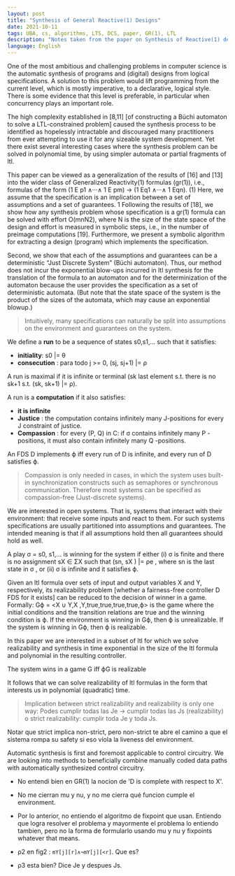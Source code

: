 ```yaml
---
layout: post
title: "Synthesis of General Reactive(1) Designs"
date: 2021-10-11
tags: UBA, cs, algorithms, LTS, DCS, paper, GR(1), LTL
description: "Notes taken from the paper on Synthesis of Reactive(1) designs, introducing GR(1) and an algorithm for automatic controller synthesis for such LTL specifications"
language: English
---
```


One of the most ambitious and challenging problems in computer science is the automatic synthesis of programs and
(digital) designs from logical specifications. A solution to this problem would lift programming from the current level, which
is mostly imperative, to a declarative, logical style. There is some evidence that this level is preferable, in particular when
concurrency plays an important role.

The high complexity established in [8,11] [of constructing a Büchi automaton to solve a LTL-constrained problem] caused the synthesis process to be identified as hopelessly intractable and
discouraged many practitioners from ever attempting to use it for any sizeable system development. Yet there exist several
interesting cases where the synthesis problem can be solved in polynomial time, by using simpler automata or partial
fragments of ltl.

This paper can be viewed as a generalization of the results of [16] and [13] into the wider class of Generalized Reactivity(1)
formulas (gr(1)), i.e., formulas of the form
(1 E p1 ∧···∧ 1 E pm) → (1 Eq1 ∧···∧ 1 Eqn). (1)
Here, we assume that the specification is an implication between a set of assumptions and a set of guarantees.
1 Following
the results of [18], we show how any synthesis problem whose specification is a gr(1) formula can be solved with effort
O(mnN2), where N is the size of the state space of the design and effort is measured in symbolic steps, i.e., in the number
of preimage computations [19]. Furthermore, we present a symbolic algorithm for extracting a design (program) which
implements the specification.

Second, we show that each of the assumptions and
guarantees can be a deterministic “Just Discrete System” (Büchi automaton). Thus, our method does not incur the exponential blow-ups incurred in ltl synthesis for the translation of the formula to an automaton and for the determinization of the
automaton because the user provides the specification as a set of deterministic automata. (But note that the state space of
the system is the product of the sizes of the automata, which may cause an exponential blowup.)

> Intuitively, many specifications can naturally be split into assumptions on the environment and guarantees on the system.

We define a **run** to be a sequence of states s0,s1,... such that it satisfies:
- **initiality**: s0 \|= θ
- **consecution** : para todo j >= 0, (sj, sj+1) \|= ρ

A run is maximal if it is infinite or terminal (sk last element s.t. there is no sk+1 s.t. (sk, sk+1) \|= ρ).

A run is a **computation** if it also satisfies:
- **it is infinite**
- **Justice** : the computation contains infinitely many J-positions for every J constraint of justice.
- **Compassion** : for every (P, Q) in C:  if σ contains infinitely many P -positions, it must also contain infinitely many Q -positions.

An FDS D implements ϕ iff every run of D is infinite, and every run of D satisfies ϕ.

> Compassion is only needed in cases, in which the system uses built-in synchronization constructs such as semaphores or synchronous communication. Therefore most systems can be specified as compassion-free (Just-discrete systems).

We are interested in open systems. That is, systems that interact with their environment: that receive some inputs
and react to them. For such systems specifications are usually partitioned into assumptions and guarantees. The intended
meaning is that if all assumptions hold then all guarantees should hold as well.

A play σ = s0, s1,... is winning for the system if either (i) σ is finite and there is no assignment sX ∈ ΣX such that
(sn, sX ) \|= ρe , where sn is the last state in σ , or (ii) σ is infinite and it satisfies ϕ.

Given an ltl formula over sets of input and output variables X and Y, respectively, its realizability problem [whether a fairness-free controller D FDS for it exists] can be reduced to the decision of winner in a game. Formally: Gϕ = \<X ∪ Y,X ,Y,true,true,true,true,ϕ\> is the game where the
initial conditions and the transition relations are true and the winning condition is ϕ. If the environment is winning in Gϕ,
then ϕ is unrealizable.  If the system is winning in Gϕ, then ϕ is realizable.

In this paper we are interested in a subset of ltl for which we solve realizability and synthesis in time exponential in the size of the ltl formula and polynomial in the resulting controller.

The system wins in a game G iff ϕG is realizable

It follows that we can solve realizability of ltl formulas in the form that interests us in polynomial (quadratic) time.

> Implication between strict realizability and realizability is only one way: Podes cumplir todas las Je -> cumplir todas las Js (realizability) o strict realizability: cumplir toda Je y toda Js. 

Notar que strict implica non-strict, pero non-strict te abre el camino a que el sistema rompa su safety si eso viola la liveness del environment.

Automatic synthesis is first and foremost applicable to control circuitry. We are looking into methods to beneficially
combine manually coded data paths with automatically synthesized control circuitry.

- No entendi bien en GR(1) la nocion de 'D is complete with respect to X'.
- No me cierran mu y nu, y no me cierra qué funcion cumple el environment.
- Por lo anterior, no entiendo el algoritmo de fixpoint que usan. Entiendo que logra resolver el problema y mayormente el problema lo entiendo tambien, pero no la forma de formularlo usando mu y nu y fixpoints whatever that means.

- ρ2 en fig2 : `mY[j][r]∧¬mY[j][<r]`. Que es?
- ρ3 esta bien? Dice Je y despues Js.
